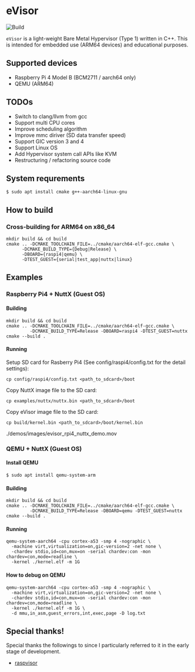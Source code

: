# eVisor
![Build](https://github.com/HidenoriMatsubayashi/evisor/workflows/Build/badge.svg)

`eVisor` is a light-weight Bare Metal Hypervisor (Type 1) written in C++. This is intended for embedded use (ARM64 devices) and educational purposes.

## Supported devices

- Raspberry Pi 4 Model B (BCM2711 / aarch64 only)
- QEMU (ARM64)

## TODOs

- Switch to clang/llvm from gcc
- Support multi CPU cores
- Improve scheduling algorithm
- Improve mmc diriver (SD data transfer speed)
- Support GIC version 3 and 4
- Support Linux OS
- Add Hypervisor system call APIs like KVM
- Restructuring / refactoring source code

## System requrements

```shell
$ sudo apt install cmake g++-aarch64-linux-gnu
```

## How to build

### Cross-building for ARM64 on x86_64

```shell
mkdir build && cd build
cmake .. -DCMAKE_TOOLCHAIN_FILE=../cmake/aarch64-elf-gcc.cmake \
      -DCMAKE_BUILD_TYPE={Debug|Release} \
      -DBOARD={raspi4|qemu} \
      -DTEST_GUEST={serial|test_app|nuttx|linux}
```

## Examples

### Raspberry Pi4 + NuttX (Guest OS)

#### Building

```shell
mkdir build && cd build
cmake .. -DCMAKE_TOOLCHAIN_FILE=../cmake/aarch64-elf-gcc.cmake \
         -DCMAKE_BUILD_TYPE=Release -DBOARD=raspi4 -DTEST_GUEST=nuttx
cmake --build .
```

#### Running

Setup SD card for Rasberry Pi4 (See config/raspi4/config.txt for the detail settings):
```shell
cp config/raspi4/config.txt <path_to_sdcard>/boot
```

Copy NuttX image file to the SD card:
```shell
cp examples/nuttx/nuttx.bin <path_to_sdcard>/boot
```

Copy eVisor image file to the SD card:
```shell
cp build/kernel.bin <path_to_sdcard>/boot/kernel.bin
```

./demos/images/evisor_rpi4_nuttx_demo.mov

### QEMU + NuttX (Guest OS)

#### Install QEMU

```shell
$ sudo apt install qemu-system-arm 
```

#### Building

```shell
mkdir build && cd build
cmake .. -DCMAKE_TOOLCHAIN_FILE=../cmake/aarch64-elf-gcc.cmake \
         -DCMAKE_BUILD_TYPE=Release -DBOARD=qemu -DTEST_GUEST=nuttx
cmake --build .
```

#### Running

```shell
qemu-system-aarch64 -cpu cortex-a53 -smp 4 -nographic \
  -machine virt,virtualization=on,gic-version=2 -net none \
  -chardev stdio,id=con,mux=on -serial chardev:con -mon chardev=con,mode=readline \
  -kernel ./kernel.elf -m 1G
```

#### How to debug on QEMU

```shell
qemu-system-aarch64 -cpu cortex-a53 -smp 4 -nographic \
  -machine virt,virtualization=on,gic-version=2 -net none \
  -chardev stdio,id=con,mux=on -serial chardev:con -mon chardev=con,mode=readline \
  -kernel ./kernel.elf -m 1G \
  -d mmu,in_asm,guest_errors,int,exec,page -D log.txt
```

## Special thanks!

Special thanks the followings to since I particularly referred to it in the early stage of development.

- [raspvisor](https://github.com/matsud224/raspvisor) 
